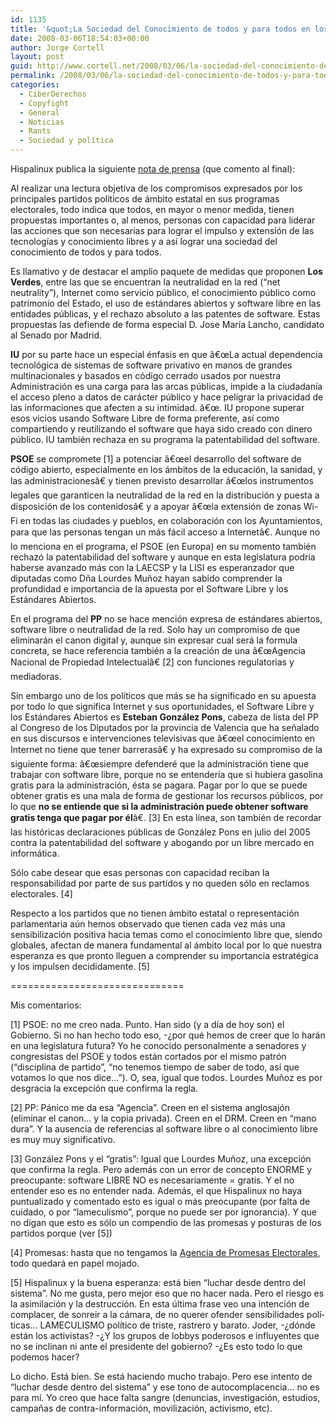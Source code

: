 ```yaml
---
id: 1135
title: '&quot;La Sociedad del Conocimiento de todos y para todos en los programas electorales&quot; comentado'
date: 2008-03-06T18:54:03+00:00
author: Jorge Cortell
layout: post
guid: http://www.cortell.net/2008/03/06/la-sociedad-del-conocimiento-de-todos-y-para-todos-en-los-programas-electorales-comentado/
permalink: /2008/03/06/la-sociedad-del-conocimiento-de-todos-y-para-todos-en-los-programas-electorales-comentado/
categories:
  - CiberDerechos
  - Copyfight
  - General
  - Noticias
  - Rants
  - Sociedad y polí­tica
---
```

Hispalinux publica la siguiente <a target="_blank" title="fuente" href="http://www.hispalinux.es/node/664">nota de prensa</a> (que comento al final):

Al realizar una lectura objetiva de los compromisos expresados por los principales partidos polí­ticos de ámbito estatal en sus programas electorales, todo indica que todos, en mayor o menor medida, tienen propuestas importantes o, al menos, personas con capacidad para liderar las acciones que son necesarias para lograr el impulso y extensión de las tecnologí­as y conocimiento libres y a así­ lograr una sociedad del conocimiento de todos y para todos.

Es llamativo y de destacar el amplio paquete de medidas que proponen **Los Verdes**, entre las que se encuentran la neutralidad en la red (&#8220;net neutrality&#8221;), Internet como servicio público, el conocimiento público como patrimonio del Estado, el uso de estándares abiertos y software libre en las entidades públicas, y el rechazo absoluto a las patentes de software. Estas propuestas las defiende de forma especial D. Jose Marí­a Lancho, candidato al Senado por Madrid.

**IU** por su parte hace un especial énfasis en que â€œLa actual dependencia tecnológica de sistemas de software privativo en manos de grandes multinacionales y basados en código cerrado usados por nuestra Administración es una carga para las arcas públicas, impide a la ciudadaní­a el acceso pleno a datos de carácter público y hace peligrar la privacidad de las informaciones que afecten a su intimidad. â€œ. IU propone superar esos vicios usando Software Libre de forma preferente, así­ como compartiendo y reutilizando el software que haya sido creado con dinero público. IU también rechaza en su programa la patentabilidad del software.

**PSOE** se compromete [1] a potenciar â€œel desarrollo del software de código abierto, especialmente en los ámbitos de la educación, la sanidad, y las administracionesâ€ y tienen previsto desarrollar â€œlos instrumentos legales que garanticen la neutralidad de la red en la distribución y puesta a disposición de los contenidosâ€ y a apoyar â€œla extensión de zonas Wi-Fi en todas las ciudades y pueblos, en colaboración con los Ayuntamientos, para que las personas tengan un más fácil acceso a Internetâ€. Aunque no lo menciona en el programa, el PSOE (en Europa) en su momento también rechazó la patentabilidad del software y aunque en esta legislatura podrí­a haberse avanzado más con la LAECSP y la LISI es esperanzador que diputadas como Dña Lourdes Muñoz hayan sabido comprender la profundidad e importancia de la apuesta por el Software Libre y los Estándares Abiertos.

En el programa del **PP** no se hace mención expresa de estándares abiertos, software libre o neutralidad de la red. Solo hay un compromiso de que eliminarán el canon digital y, aunque sin expresar cual será la formula concreta, se hace referencia también a la creación de una â€œAgencia Nacional de Propiedad Intelectualâ€ [2] con funciones regulatorias y mediadoras.

Sin embargo uno de los polí­ticos que más se ha significado en su apuesta por todo lo que significa Internet y sus oportunidades, el Software Libre y los Estándares Abiertos es **Esteban González Pons**, cabeza de lista del PP al Congreso de los Diputados por la provincia de Valencia que ha señalado en sus discursos e intervenciones televisivas que â€œel conocimiento en Internet no tiene que tener barrerasâ€ y ha expresado su compromiso de la siguiente forma: â€œsiempre defenderé que la administración tiene que trabajar con software libre, porque no se entenderí­a que si hubiera gasolina gratis para la administración, ésta se pagara. Pagar por lo que se puede obtener gratis es una mala de forma de gestionar los recursos públicos, por lo que **no se entiende que si la administración puede obtener software gratis tenga que pagar por él**â€. [3] En esta lí­nea, son también de recordar las históricas declaraciones públicas de González Pons en julio del 2005 contra la patentabilidad del software y abogando por un libre mercado en informática.

Sólo cabe desear que esas personas con capacidad reciban la responsabilidad por parte de sus partidos y no queden sólo en reclamos electorales. [4]

Respecto a los partidos que no tienen ámbito estatal o representación parlamentaria aún hemos observado que tienen cada vez más una sensibilización positiva hacia temas como el conocimiento libre que, siendo globales, afectan de manera fundamental al ámbito local por lo que nuestra esperanza es que pronto lleguen a comprender su importancia estratégica y los impulsen decididamente. [5]

==============================

Mis comentarios:

[1] PSOE: no me creo nada. Punto. Han sido (y a dí­a de hoy son) el Gobierno. Si no han hecho todo eso, -¿por qué hemos de creer que lo harán en una legislatura futura? Yo he conocido personalmente a senadores y congresistas del PSOE y todos están cortados por el mismo patrón (&#8220;disciplina de partido&#8221;, &#8220;no tenemos tiempo de saber de todo, así­ que votamos lo que nos dice&#8230;&#8221;). O, sea, igual que todos. Lourdes Muñoz es por desgracia la excepción que confirma la regla.

[2] PP: Pánico me da esa &#8220;Agencia&#8221;. Creen en el sistema anglosajón (eliminar el canon&#8230; y la copia privada). Creen en el DRM. Creen en &#8220;mano dura&#8221;. Y la ausencia de referencias al software libre o al conocimiento libre es muy muy significativo.

[3] González Pons y el &#8220;gratis&#8221;: Igual que Lourdes Muñoz, una excepción que confirma la regla. Pero además con un error de concepto ENORME y preocupante: software LIBRE NO es necesariamente = gratis. Y el no entender eso es no entender nada. Además, el que Hispalinux no haya puntualizado y comentado esto es igual o más preocupante (por falta de cuidado, o por &#8220;lameculismo&#8221;, porque no puede ser por ignorancia). Y que no digan que esto es sólo un compendio de las promesas y posturas de los partidos porque (ver [5])

[4] Promesas: hasta que no tengamos la <a target="_blank" title="mi post" href="http://www.cortell.net/2008/03/06/agencia-de-promesas-electorales/">Agencia de Promesas Electorales</a>, todo quedará en papel mojado.

[5] Hispalinux y la buena esperanza: está bien &#8220;luchar desde dentro del sistema&#8221;. No me gusta, pero mejor eso que no hacer nada. Pero el riesgo es la asimilación y la destrucción. En esta última frase veo una intención de complacer, de sonreir a la cámara, de no querer ofender sensibilidades polí­ticas&#8230; LAMECULISMO polí­tico de triste, rastrero y barato. Joder, -¿dónde están los activistas? -¿Y los grupos de lobbys poderosos e influyentes que no se inclinan ni ante el presidente del gobierno? -¿Es esto todo lo que podemos hacer?

Lo dicho. Está bien. Se está haciendo mucho trabajo. Pero ese intento de &#8220;luchar desde dentro del sistema&#8221; y ese tono de autocomplacencia&#8230; no es para mí­. Yo creo que hace falta sangre (denuncias, investigación, estudios, campañas de contra-información, movilización, activismo, etc).